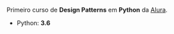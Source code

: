 Primeiro curso de **Design Patterns** em **Python** da [Alura](http://www.alura.com.br).

* Python: **3.6**